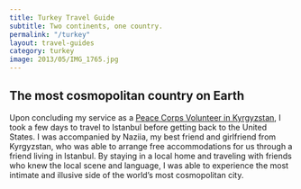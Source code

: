 ```yaml
---
title: Turkey Travel Guide
subtitle: Two continents, one country.
permalink: "/turkey"
layout: travel-guides
category: turkey
image: 2013/05/IMG_1765.jpg
---
```


## The most cosmopolitan country on Earth
Upon concluding my service as a [Peace Corps Volunteer in Kyrgyzstan](/kyrgyzstan/), I took a few days to travel to Istanbul before getting back to the United States. I was accompanied by Naziia, my best friend and girlfriend from Kyrgyzstan, who was able to arrange free accommodations for us through a friend living in Istanbul. By staying in a local home and traveling with friends who knew the local scene and language, I was able to experience the most intimate and illusive side of the world’s most cosmopolitan city.

